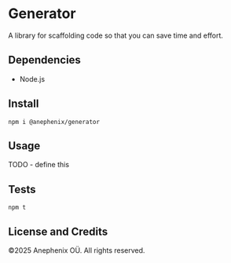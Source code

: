 # Generator

A library for scaffolding code so that you can save time and effort. 

## Dependencies

- Node.js

## Install

```shell
npm i @anephenix/generator
```

## Usage

TODO - define this

## Tests

```
npm t
```

## License and Credits

&copy;2025 Anephenix OÜ. All rights reserved.
